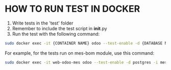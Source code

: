 # HOW TO RUN TEST IN DOCKER

1. Write tests in the 'test' folder
2. Remember to include the test script in __init__.py
3. Run the test with the following command: 

```bash
sudo docker exec -it {CONTAINER NAME} odoo --test-enable -d {DATABASE NAME} -i {MODULE NAME} --no-http --stop-after-init
```

For example, for the tests run on mes-bom module, use this command: 

```bash
sudo docker exec -it web-odoo-mes odoo --test-enable -d postgres -i mes-bom --no-http --stop-after-init
```


